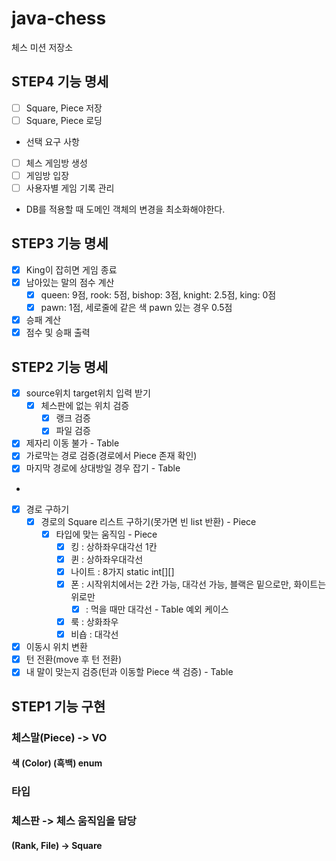 # java-chess

체스 미션 저장소

## STEP4 기능 명세

- [ ] Square, Piece 저장
- [ ] Square, Piece 로딩
- 선택 요구 사항
- [ ] 체스 게임방 생성
- [ ] 게임방 입장
- [ ] 사용자별 게임 기록 관리
- DB를 적용할 때 도메인 객체의 변경을 최소화해야한다.

## STEP3 기능 명세

- [x] King이 잡히면 게임 종료
- [x] 남아있는 말의 점수 계산
    - [x] queen: 9점, rook: 5점, bishop: 3점, knight: 2.5점, king: 0점
    - [x] pawn: 1점, 세로줄에 같은 색 pawn 있는 경우 0.5점
- [x] 승패 계산
- [x] 점수 및 승패 출력

## STEP2 기능 명세

- [x] source위치 target위치 입력 받기
    - [x] 체스판에 없는 위치 검증
        - [x] 랭크 검증
        - [x] 파일 검증
- [x] 제자리 이동 불가 - Table
- [x] 가로막는 경로 검증(경로에서 Piece 존재 확인)
- [x] 마지막 경로에 상대방일 경우 잡기 - Table
-
- [x] 경로 구하기
    - [x] 경로의 Square 리스트 구하기(못가면 빈 list 반환) - Piece
        - [x] 타입에 맞는 움직임 - Piece
            - [x] 킹 : 상하좌우대각선 1칸
            - [x] 퀸 : 상하좌우대각선
            - [x] 나이트 : 8가지 static int[][]
            - [x] 폰 : 시작위치에서는 2칸 가능, 대각선 가능, 블랙은 밑으로만, 화이트는 위로만
                - [x] : 먹을 때만 대각선 - Table 예외 케이스
            - [x] 룩 : 상화좌우
            - [x] 비숍 : 대각선
- [x] 이동시 위치 변환
- [x] 턴 전환(move 후 턴 전환)
- [x] 내 말이 맞는지 검증(턴과 이동할 Piece 색 검증) - Table

## STEP1 기능 구현

### 체스말(Piece) -> VO

#### 색 (Color) (흑백) enum

### 타입

### 체스판 -> 체스 움직임을 담당

#### (Rank, File) -> Square
